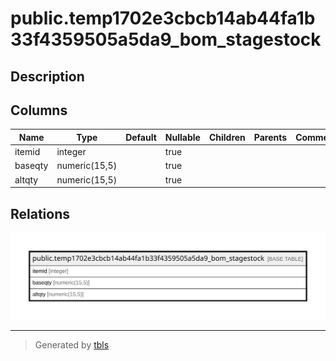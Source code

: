 # public.temp1702e3cbcb14ab44fa1b33f4359505a5da9_bom_stagestock

## Description

## Columns

| Name | Type | Default | Nullable | Children | Parents | Comment |
| ---- | ---- | ------- | -------- | -------- | ------- | ------- |
| itemid | integer |  | true |  |  |  |
| baseqty | numeric(15,5) |  | true |  |  |  |
| altqty | numeric(15,5) |  | true |  |  |  |

## Relations

![er](public.temp1702e3cbcb14ab44fa1b33f4359505a5da9_bom_stagestock.svg)

---

> Generated by [tbls](https://github.com/k1LoW/tbls)
